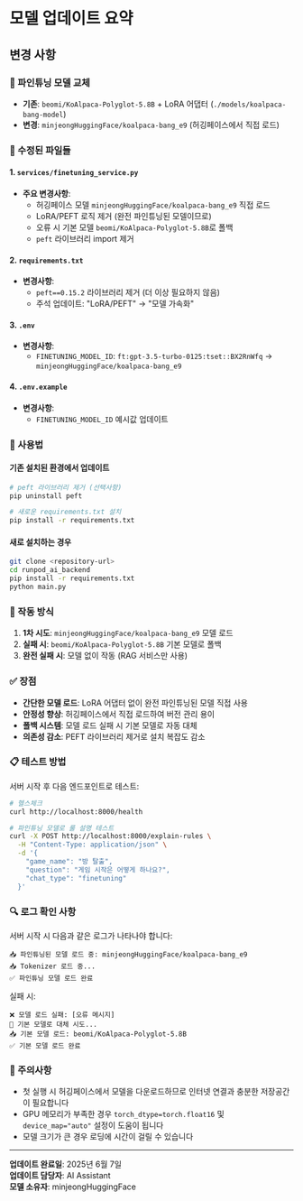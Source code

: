 # 모델 업데이트 요약

## 변경 사항

### 🔄 파인튜닝 모델 교체
- **기존**: `beomi/KoAlpaca-Polyglot-5.8B` + LoRA 어댑터 (`./models/koalpaca-bang-model`)
- **변경**: `minjeongHuggingFace/koalpaca-bang_e9` (허깅페이스에서 직접 로드)

### 📁 수정된 파일들

#### 1. `services/finetuning_service.py`
- **주요 변경사항**:
  - 허깅페이스 모델 `minjeongHuggingFace/koalpaca-bang_e9` 직접 로드
  - LoRA/PEFT 로직 제거 (완전 파인튜닝된 모델이므로)
  - 오류 시 기본 모델 `beomi/KoAlpaca-Polyglot-5.8B`로 폴백
  - `peft` 라이브러리 import 제거

#### 2. `requirements.txt`
- **변경사항**:
  - `peft==0.15.2` 라이브러리 제거 (더 이상 필요하지 않음)
  - 주석 업데이트: "LoRA/PEFT" → "모델 가속화"

#### 3. `.env`
- **변경사항**:
  - `FINETUNING_MODEL_ID`: `ft:gpt-3.5-turbo-0125:tset::BX2RnWfq` → `minjeongHuggingFace/koalpaca-bang_e9`

#### 4. `.env.example`
- **변경사항**:
  - `FINETUNING_MODEL_ID` 예시값 업데이트

### 🚀 사용법

#### 기존 설치된 환경에서 업데이트
```bash
# peft 라이브러리 제거 (선택사항)
pip uninstall peft

# 새로운 requirements.txt 설치
pip install -r requirements.txt
```

#### 새로 설치하는 경우
```bash
git clone <repository-url>
cd runpod_ai_backend
pip install -r requirements.txt
python main.py
```

### 🔧 작동 방식

1. **1차 시도**: `minjeongHuggingFace/koalpaca-bang_e9` 모델 로드
2. **실패 시**: `beomi/KoAlpaca-Polyglot-5.8B` 기본 모델로 폴백
3. **완전 실패 시**: 모델 없이 작동 (RAG 서비스만 사용)

### ✅ 장점

- **간단한 모델 로드**: LoRA 어댑터 없이 완전 파인튜닝된 모델 직접 사용
- **안정성 향상**: 허깅페이스에서 직접 로드하여 버전 관리 용이
- **폴백 시스템**: 모델 로드 실패 시 기본 모델로 자동 대체
- **의존성 감소**: PEFT 라이브러리 제거로 설치 복잡도 감소

### 📋 테스트 방법

서버 시작 후 다음 엔드포인트로 테스트:

```bash
# 헬스체크
curl http://localhost:8000/health

# 파인튜닝 모델로 룰 설명 테스트
curl -X POST http://localhost:8000/explain-rules \
  -H "Content-Type: application/json" \
  -d '{
    "game_name": "방 탈출",
    "question": "게임 시작은 어떻게 하나요?",
    "chat_type": "finetuning"
  }'
```

### 🔍 로그 확인 사항

서버 시작 시 다음과 같은 로그가 나타나야 합니다:

```
📥 파인튜닝된 모델 로드 중: minjeongHuggingFace/koalpaca-bang_e9
📥 Tokenizer 로드 중...
✅ 파인튜닝 모델 로드 완료
```

실패 시:
```
❌ 모델 로드 실패: [오류 메시지]
🔄 기본 모델로 대체 시도...
📥 기본 모델 로드: beomi/KoAlpaca-Polyglot-5.8B
✅ 기본 모델 로드 완료
```

### 🚨 주의사항

- 첫 실행 시 허깅페이스에서 모델을 다운로드하므로 인터넷 연결과 충분한 저장공간이 필요합니다
- GPU 메모리가 부족한 경우 `torch_dtype=torch.float16` 및 `device_map="auto"` 설정이 도움이 됩니다
- 모델 크기가 큰 경우 로딩에 시간이 걸릴 수 있습니다

---

**업데이트 완료일**: 2025년 6월 7일  
**업데이트 담당자**: AI Assistant  
**모델 소유자**: minjeongHuggingFace
